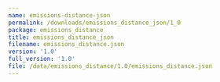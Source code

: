 ```yaml
---
name: emissions-distance-json
permalink: /downloads/emissions_distance_json/1_0
package: emissions_distance
title: emissions_distance_json
filename: emissions_distance.json
version: '1.0'
full_version: '1.0'
file: /data/emissions_distance/1.0/emissions_distance.json
---
```

